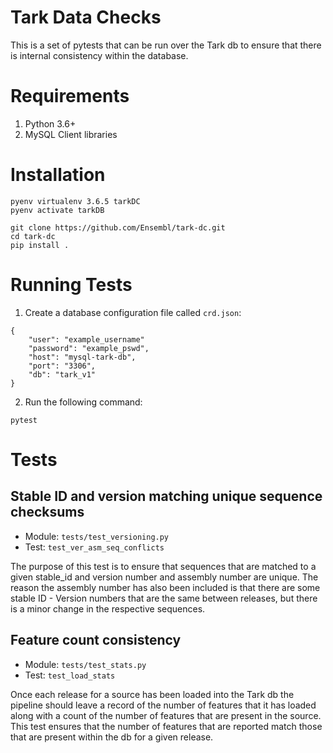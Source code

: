 # Tark Data Checks

This is a set of pytests that can be run over the Tark db to ensure that there is internal consistency within the database.

# Requirements
1. Python 3.6+
2. MySQL Client libraries

# Installation

```
pyenv virtualenv 3.6.5 tarkDC
pyenv activate tarkDB

git clone https://github.com/Ensembl/tark-dc.git
cd tark-dc
pip install .
```

# Running Tests
1. Create a database configuration file called `crd.json`:
```
{
    "user": "example_username"
    "password": "example_pswd",
    "host": "mysql-tark-db",
    "port": "3306",
    "db": "tark_v1"
}
```
2. Run the following command:
```
pytest
```


# Tests

## Stable ID and version matching unique sequence checksums

- Module: `tests/test_versioning.py`
- Test: `test_ver_asm_seq_conflicts`

The purpose of this test is to ensure that sequences that are matched to a given stable_id and version number and assembly number are unique. The reason the assembly number has also been included is that there are some stable ID - Version numbers that are the same between releases, but there is a minor change in the respective sequences.


## Feature count consistency

- Module: `tests/test_stats.py`
- Test: `test_load_stats`

Once each release for a source has been loaded into the Tark db the pipeline should leave a record of the number of features that it has loaded along with a count of the number of features that are present in the source. This test ensures that the number of features that are reported match those that are present within the db for a given release.
